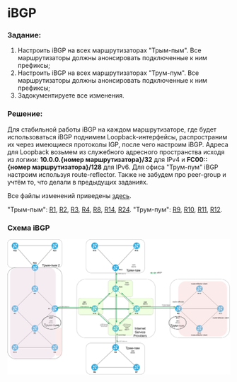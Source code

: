 # iBGP

###  Задание:

  1. Настроить iBGP на всех маршрутизаторах "Трым-пым". Все маршрутизаторы должны анонсировать подключенные к ним префиксы;
  2. Настроить iBGP на всех маршрутизаторах "Трум-пум". Все маршрутизаторы должны анонсировать подключенные к ним префиксы;
  3. Задокументируете все изменения.



###  Решение:

  Для стабильной работы iBGP на каждом маршрутизаторе, где будет использоваться iBGP поднимем Loopback-интерфейсы, распространим их через имеющиеся протоколы IGP, после чего настроим iBGP.
  Адреса для Loopback возьмем из служебного адресного пространства исходя из логики: **10.0.0.{номер маршрутизатора}/32** для IPv4 и **FC00::{номер маршрутизатора}/128** для IPv6.
  Для офиса "Трум-пум" iBGP настроим используя route-reflector. Также не забудем про peer-group и учтём то, что делали в предыдущих заданиях.

  Все файлы изменений приведены [здесь](configs/).

  "Трым-пым": [R1](configs/R1), [R2](configs/R2), [R3](configs/R3), [R4](configs/R4), [R8](configs/R8), [R14](configs/R14), [R24](configs/R24). 
  "Трум-пум": [R9](configs/R9), [R10](configs/R10), [R11](configs/R9), [R12](configs/R9).

###  Схема iBGP

![](ibgp.png)
